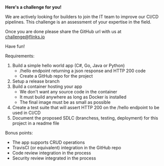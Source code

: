 **Here's a challenge for you!**

We are actively looking for builders to join the IT team to improve our CI/CD pipelines. This challenge is an assessment of your expertise in the field.

Once you are done please share the GitHub url with us at challenge@flinks.io 

Have fun!


Requirements:
1. Build a simple hello world app (C#, Go, Java or Python)
   * /hello endpoint returning a json response and HTTP 200 code
   * Create a GitHub repo for the project
2. Setup a release branch
3. Build a container hosting your app
   * We don't want any source code in the container
   * It must build anywhere as long as Docker is installed
   * The final image must be as small as possible
4. Create a test suite that will assert HTTP 200 on the /hello endpoint to be used in CI/CD 
5. Document the proposed SDLC (branchess, testing, deployment) for this project in a readme file

Bonus points:
   * The app supports CRUD operations
   * TravisCI (or equivalent) integration in the GitHub repo
   * Code review integration in the process
   * Security review integrated in the process

